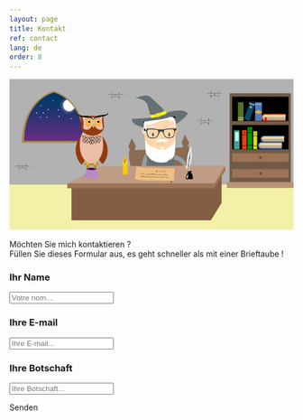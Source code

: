 ```yaml
---
layout: page
title: Kontakt
ref: contact
lang: de
order: 8
---
```


<div class="wrapper">
    
<img class="mon_histoire" src="img/Contact.jpg"/>

<p class="text_center">
    
Möchten Sie mich kontaktieren ?<br>
Füllen Sie dieses Formular aus, es geht schneller als mit einer Brieftaube !

</p>

<form>
    <label for="fname"><h3 class="text_center">Ihr Name</h3></label>
    <input type="text" id="name" name="name" placeholder="Votre nom...">

<label for="name"><h3 class="text_center">Ihre E-mail</h3></label>
<input type="email" id="email" name="email" placeholder="Ihre E-mail...">
    
<label for="message"><h3 class="text_center">Ihre Botschaft</h3></label>
<input type="text" id="message" name="message" placeholder="Ihre Botschaft...">
    
  <div class="container">
    <div class="button_contact" onclick="sendMail()">Senden</div>
</div>
</form>



</div> 





<script src="javascript/javascript.js"></script>
